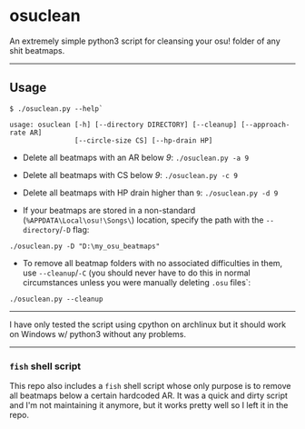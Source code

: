 # osuclean

An extremely simple python3 script for cleansing your osu! folder of any shit beatmaps.

---

## Usage

```
$ ./osuclean.py --help`

usage: osuclean [-h] [--directory DIRECTORY] [--cleanup] [--approach-rate AR]
                [--circle-size CS] [--hp-drain HP]
```

- Delete all beatmaps with an AR below *9*: 
    `./osuclean.py -a 9`
- Delete all beatmaps with CS below *9*:
    `./osuclean.py -c 9`
- Delete all beatmaps with HP drain higher than `9`:
    `./osuclean.py -d 9`

- If your beatmaps are stored in a non-standard (`%APPDATA\Local\osu!\Songs\`) location, specify the path with the `--directory`/`-D` flag: 

`./osuclean.py -D "D:\my_osu_beatmaps"`

- To remove all beatmap folders with no associated difficulties in them, use `--cleanup`/`-C` (you should never have to do this in normal circumstances unless you were manually deleting `.osu` files`: 

`./osuclean.py --cleanup`

---

I have only tested the script using cpython on archlinux but it should work on Windows w/ python3 without any problems.

---


### `fish` shell script

This repo also includes a `fish` shell script whose only purpose is to remove all beatmaps below a certain hardcoded AR. It was a quick and dirty script and I'm not maintaining it anymore, but it works pretty well so I left it in the repo.

